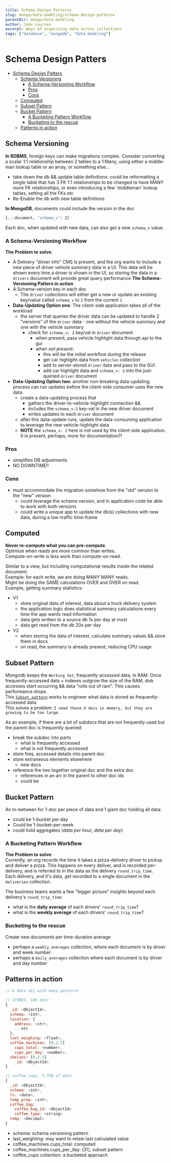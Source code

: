 ```yaml
---
title: Schema Design Patterns
slug: mongo/data-modeling/schema-design-patterns
parentDir: mongo/data-modeling
author: Jake Laursen
excerpt: Ways of organizing data across collections
tags: ["database", "mongodb", "data modeling"]
---
```


# Schema Design Patters

- [Schema Design Patters](#schema-design-patters)
  - [Schema Versioning](#schema-versioning)
    - [A Schema-Versioning Workflow](#a-schema-versioning-workflow)
    - [Pros](#pros)
    - [Cons](#cons)
  - [Computed](#computed)
  - [Subset Pattern](#subset-pattern)
  - [Bucket Pattern](#bucket-pattern)
    - [A Bucketing Pattern Workflow](#a-bucketing-pattern-workflow)
    - [Bucketing to the rescue](#bucketing-to-the-rescue)
  - [Patterns in action](#patterns-in-action)

## Schema Versioning

**In RDBMS**, foreign keys can make migrations complex.
Consider converting a scalar 1:1 relationship between 2 tables to a 1:Many, using either a middle-man lookup table or an array, or something else...

- take down the db && update table definitions: could be reformatting a single table that has 3 FK 1:1 relationships to be changed to have MANY more FK relationships, or even introducing a few 'middleman' lookup tables, setting all the FKs etc
- Re-Enable the db with new table definitions

**In MongoDB**, documents could include the version in the doc

```bash
{...document, "schema_v": 2}
```

Each doc, when updated with new data, can also get a new `schema_v` value.

### A Schema-Versioning Workflow

**The Problem to solve**:

- A Delivery "driver info" CMS is present, and the org wants to include a new piece of driver vehicle summary data in a UI. This data will be shown every time a driver is shown in the UI, so storing the data in a `drivers` document will provide great query performance
  **The Schema-Versioning Pattern in action**
- A Schema-version key in each doc
  - The `driver` collections will either get a new or update an existing key/value called `schema_v` to `2` from the current `1`
- **Data-Updating Option one**: The client-side application takes all of the workload
  - the server that queries the driver data can be updated to handle 2 "versions" of the `driver` data - one without the vehicle summary and one with the vehicle summary
    - check for `schema_v: 2` key/val in `driver` document
      - when present, pass vehicle highlight data through api to the gui
      - when _not present_:
        - this will be the initial workflow during the release
        - get car highlgiht data from `vehicles` collection
        - add to server-stored `driver` data and pass to the GUI
        - add car highlight data and `schema_v: 2` into the just-queried `driver` document
- **Data-Updating Option two**: another non-breaking data-updating process can run updates before the client-side consumer uses the new data
  - create a data-updating process that
    - gathers the driver-to-vehicle-highlight connection &&
    - includes the `schema_v:2` key-val in the new driver document
    - writes updates to each `driver` document
  - after this data-update runs, update the data-consuming application to leverage the new vehicle-highlight data
  - **NOTE** the `schema_v: 2` here is not used by the client-side application. It is present, perhaps, more for documentation?!

### Pros

- simplifies DB adjustments
- NO DOWNTIME!!

### Cons

- must accommodate the migration somehow from the "old" version to the "new" version
  - could leverage the schema version, and in application code be able to work with both versions
  - could write a unique app to update the db(s) collections with new data, during a low-traffic time-frame

## Computed

**Never re-compute what you can pre-compute**.  
Optimize when reads are more common than writes.  
Compute-on-write is less work than compute-on-read.

Similar to a view, but including computational results inside the related document.  
Example: for each write, we are doing MANY MANY reads.  
Might be doing the SAME calculations OVER and OVER on read.  
Example, getting summary statistics:

- V1
  - store original data of interest, data about a truck delivery system
  - the application logic does statistical summary calculations every time the app wants read information
  - data gets written to a source db 1x per day at most
  - data get read from the db 20x per day
- V2
  - when storing the data of interest, calculate summary values && store them in docs
  - on read, the summary is already present, reducing CPU usage

## Subset Pattern

Mongodb keeps the `Working Set`, frequently accessed data, in RAM. Once frequently-accessed data + indexes outgrow the size of the RAM, disk accesses start occurring && data "rolls out of ram". This causes performance drops.  
This [`Subset pattern`](https://www.mongodb.com/blog/post/building-with-patterns-the-subset-pattern) works to engineer what data is stored as frequently-accessed data.  
This solves a problem:
`I need these X docs in memory, but they are growing to be too large.`

As an example, if there are a lot of subdocs that are not frequently used but the parent doc is frequently queried:

- break the subdoc into parts
  - what is frequently accessed
  - what is not frequently accessed
- store freq. accessed details into parent doc
- store extraneous elements elsewhere
  - new docs
- reference the two together original doc and the extra doc
  - references in an arr in the parent to other doc ids
  - could be

## Bucket Pattern

An In-between for 1-doc per piece of data and 1 giant doc holding all data:

- could be 1-bucket per day
- Could be 1-bucket-per-week
- could hold aggregates (_data per hour, data per day_)

### A Bucketing Pattern Workflow

**The Problem to solve**:  
Currently, an org records the time it takes a pizza-delivery driver to pickup and deliver a pizza. This happens on every deliver, and is recorded per-delivery, and is referred to in the data as the delivery `round_trip_time`.  
Each delivery, and it's data, get recorded to a single document in the `deliveries` collection.

The business teams wants a few "bigger picture" insights beyond each delivery's `round_trip_time`:

- what is the **daily average** of each drivers' `round_trip_time`?
- what is the **weekly average** of each drivers' `round_trip_time`?

### Bucketing to the rescue

Create new documents per time-duration average

- perhaps a `weekly_averages` collection, where each document is by driver and week number
- perhaps a `daily_averages` collection where each document is by driver and day number

## Patterns in action

```js
// A data obj with many patterns

// STORES, 10K docs
{
  _id: <ObjectId>,
  schema: <int>,
  location: {
    address: <str>,
    ...etc
  },
  last_weighing: <float>,
  coffee_machines: [0,2,5]
    cups_total: <number>,
    cups_per_day: <number>,
  shelves: [0,2,5]
    _id: <ObjectId>
}

// coffee_cups, 3.7GB of data
{
  _id: <ObjectId>,
  schema: <int>,
  ts: <date>,
  temp_prep: <int>,
  coffee_bag:
    coffee_bag_id: <ObjectId>
    coffee_type: <string>
  temp: <Decimal>
}
```

- schema: schema versioning pattern
- last_weighting: may want to retain last calculated value
- coffee_machines.cups_total: computed
- coffee_machines.cups_per_day: [31], subset pattern
- coffee_cups collection: a bucketed approach
